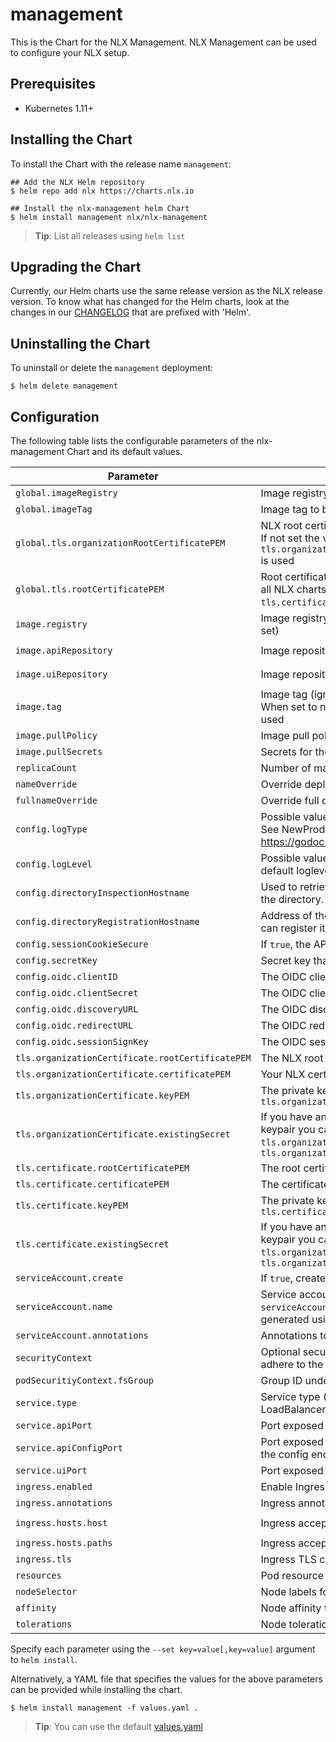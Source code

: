 # management 

This is the Chart for the NLX Management. NLX Management can be used to configure your NLX setup.

## Prerequisites

- Kubernetes 1.11+

## Installing the Chart

To install the Chart with the release name `management`:

```console
## Add the NLX Helm repository
$ helm repo add nlx https://charts.nlx.io

## Install the nlx-management helm Chart
$ helm install management nlx/nlx-management
```

> **Tip**: List all releases using `helm list`

## Upgrading the Chart

Currently, our Helm charts use the same release version as the NLX release version. 
To know what has changed for the Helm charts, look at the changes in our [CHANGELOG](https://gitlab.com/commonground/nlx/nlx/-/blob/master/CHANGELOG.md) 
that are prefixed with 'Helm'.

## Uninstalling the Chart

To uninstall or delete the `management` deployment:

```console
$ helm delete management
```

## Configuration

The following table lists the configurable parameters of the nlx-management Chart and its default values.

| Parameter | Description | Default |
| --------- | ----------- | ------- |
| `global.imageRegistry` | Image registry to be used by all NLX charts | `""` |
| `global.imageTag` | Image tag to be used by all NLX charts | `true` |
| `global.tls.organizationRootCertificatePEM`| NLX root certificate to be used by all NLX charts. If not set the value of `tls.organizationCertificate.rootCertificatePEM` is used | `""` |
| `global.tls.rootCertificatePEM` | Root certificate of your internal PKI to be used by all NLX charts. If not set the value of `tls.certificate.rootCertificatePEM` is used | `""` |
| `image.registry` | Image registry (ignored if `global.imageRegistry` is set) | `docker.io` |
| `image.apiRepository` | Image repository for the management API | `nlxio/management-api` |
| `image.uiRepository` | Image repository for the management UI | `nlxio/management-ui` |
| `image.tag` | Image tag (ignored if `global.imageTag` is set). When set to null, the AppVersion from the Chart is used | `The appVersion from the chart` |
| `image.pullPolicy` | Image pull policy | `IfNotPresent` |
| `image.pullSecrets` | Secrets for the image repository | `[]` |
| `replicaCount` | Number of management replicas | `1` |
| `nameOverride` | Override deployment name | `""` |
| `fullnameOverride` | Override full deployment name | `""` |
| `config.logType` | Possible values: **live**, **local**. Affects the log output. See NewProduction and NewDevelopment at https://godoc.org/go.uber.org/zap#Logger. | live |
| `config.logLevel` | Possible values: **debug**, **warn**, **info**. Override the default loglevel set by `config.logType` | `info` |
| `config.directoryInspectionHostname` | Used to retrieve information about services from the directory. | `""` |
| `config.directoryRegistrationHostname` | Address of the NLX directory where this inway can register its services. | `""` |
| `config.sessionCookieSecure` | If `true`, the API will use 'secure' cookies. | `"false"` |
| `config.secretKey` | Secret key that is used for signing sessions | `""` |
| `config.oidc.clientID` | The OIDC client ID | `"nlx-management"` |
| `config.oidc.clientSecret` | The OIDC client secret | `""` |
| `config.oidc.discoveryURL` | The OIDC discovery URL | `""` |
| `config.oidc.redirectURL` | The OIDC redirect URL | `""` |
| `config.oidc.sessionSignKey` | The OIDC session sign key | `""` |
| `tls.organizationCertificate.rootCertificatePEM` | The NLX root certificate | `""` |
| `tls.organizationCertificate.certificatePEM` | Your NLX certificate | `""` |
| `tls.organizationCertificate.keyPEM` | The private key of `tls.organizationCertificate.certificatePEM` | `""` |
| `tls.organizationCertificate.existingSecret` | If you have an existing secret with your NLX keypair you can use it instead of `tls.organizationCertificate.certificatePEM` and `tls.organizationCertificate.keyPEM` | `""` |
| `tls.certificate.rootCertificatePEM` | The root certificate of your internal PKI | `""` |
| `tls.certificate.certificatePEM` | The certificate signed by your internal PKI | `""` |
| `tls.certificate.keyPEM` | The private key of `tls.certificate.certificatePEM` | `""` |
| `tls.certificate.existingSecret` | If you have an existing secret with your NLX keypair you can use it instead of `tls.organizationCertificate.certificatePEM` and `tls.organizationCertificate.keyPEM` | `""` |
| `serviceAccount.create` | If `true`, create a new service account | `true` |
| `serviceAccount.name` | Service account to be used. If not set and `serviceAccount.create` is `true`, a name is generated using the fullname template | `""` |
| `serviceAccount.annotations` | Annotations to add to the service account |  
| `securityContext` | Optional security context. The YAML block should adhere to the [SecurityContext spec](https://kubernetes.io/docs/reference/generated/kubernetes-api/v1.16/#securitycontext-v1-core) | `{}` |
| `podSecuritiyContext.fsGroup` | Group ID under which the pod should be started | `1001` |
| `service.type` | Service type (ClusterIP, NodePort or LoadBalancer) | `ClusterIP` |
| `service.apiPort` | Port exposed by the management API service | `80` |
| `service.apiConfigPort` | Port exposed by the management API service for the config endpoints | `443` |
| `service.uiPort` | Port exposed by the management UI service | `8080` |
| `ingress.enabled` | Enable Ingress | `false` |
| `ingress.annotations` | Ingress annotations | `{}` |
| `ingress.hosts.host` | Ingress accepted hostname | `chart-example.local` |
| `ingress.hosts.paths` | Ingress accepted paths | `[]` |
| `ingress.tls` | Ingress TLS configuration | `[]` |
| `resources` | Pod resource requests & limits | `{}` |
| `nodeSelector` | Node labels for pod assignment | `{}` |
| `affinity` | Node affinity for pod assignment | `{}` |
| `tolerations` | Node tolerations for pod assignment | `[]` |

Specify each parameter using the `--set key=value[,key=value]` argument to `helm install`.

Alternatively, a YAML file that specifies the values for the above parameters can be provided while installing the chart. 

```console
$ helm install management -f values.yaml .
```
> **Tip**: You can use the default [values.yaml](https://gitlab.com/commonground/nlx/nlx/blob/master/helm/charts/nlx-management/values.yaml)
